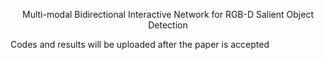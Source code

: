 
<p align=center>Multi-modal Bidirectional Interactive Network for RGB-D Salient Object Detection</p>
Codes and results will be uploaded after the paper is accepted